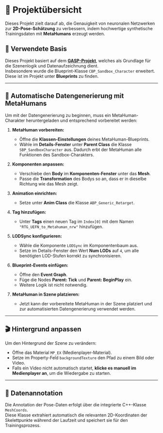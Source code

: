 # 📌 Projektübersicht

Dieses Projekt zielt darauf ab, die Genauigkeit von neuronalen Netzwerken zur **2D-Pose-Schätzung** zu verbessern, indem hochwertige synthetische Trainingsdaten mit **MetaHumans** erzeugt werden.

## 🔗 Verwendete Basis

Dieses Projekt basiert auf dem [**GASP-Projekt**](https://github.com/PolygonHive/GASP-ALS.git), welches als Grundlage für die Szenenlogik und Datenaufzeichnung dient.  
Insbesondere wurde die Blueprint-Klasse `CBP_Sandbox_Character` erweitert. Diese ist im Projekt unter **Blueprints** zu finden.

---

## 🔄 Automatische Datengenerierung mit MetaHumans

Um mit der Datengenerierung zu beginnen, muss ein MetaHuman-Charakter heruntergeladen und entsprechend vorbereitet werden:

1. **MetaHuman vorbereiten:**
   - Öffne die **Klassen-Einstellungen** deines MetaHuman-Blueprints.
   - Wähle im **Details-Fenster** unter **Parent Class** die Klasse `SBP_SandboxCharacter` aus. Dadurch erbt der MetaHuman alle Funktionen des Sandbox-Charakters.

2. **Komponenten anpassen:**
   - Verschiebe den **Body** im **Komponenten-Fenster** unter das **Mesh**.
   - Passe die **Transformation** des Bodys so an, dass er in dieselbe Richtung wie das Mesh zeigt.

3. **Animation einrichten:**
   - Setze unter **Anim Class** die Klasse `ABP_Generic_Retarget`.

4. **Tag hinzufügen:**
   - Unter **Tags** einen neuen Tag im `Index[0]` mit dem Namen  
     `"RTG_UEFN_to_Metahuman_nrw"` hinzufügen.

5. **LODSync konfigurieren:**
   - Wähle die Komponente `LODSync` im Komponentenbaum aus.
   - Setze im Details-Fenster den Wert **Num LODs** auf `4`, um alle benötigten LOD-Stufen korrekt zu synchronisieren.

6. **Blueprint-Events einfügen:**
   - Öffne den **Event Graph**.
   - Füge die Nodes **Parent: Tick** und **Parent: BeginPlay** ein.
   - Weitere Logik ist nicht notwendig.

7. **MetaHuman in Szene platzieren:**
   - Jetzt kann der vorbereitete MetaHuman in der Szene platziert und zur automatisierten Datengenerierung verwendet werden.

---

## 🎬 Hintergrund anpassen

Um den Hintergrund der Szene zu verändern:

- Öffne das Material `MP_EX` (Medienplayer-Material).
- Setze im Property-Feld `backgroundTexture` den Pfad zu einem Bild oder Video.
- Falls ein Video nicht automatisch startet, **klicke es manuell im Medienplayer an**, um die Wiedergabe zu starten.

---

## 🧩 Datenannotation

Die Annotation der Pose-Daten erfolgt über die integrierte C++-Klasse `MeshCoords`.  
Diese Klasse extrahiert automatisch die relevanten 2D-Koordinaten der Skelettpunkte während der Laufzeit und speichert sie für den Trainingsprozess.
